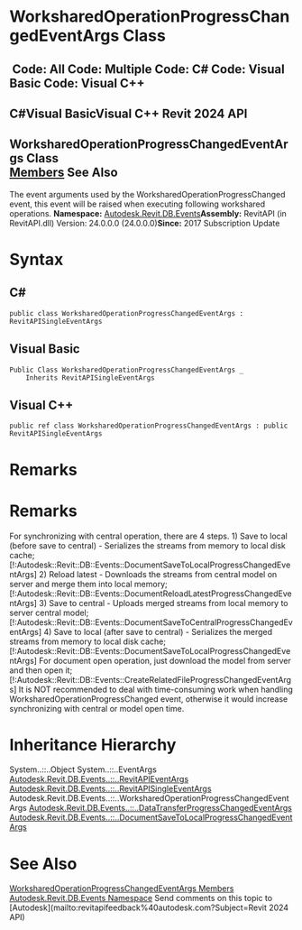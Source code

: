 # WorksharedOperationProgressChangedEventArgs Class

﻿
 Code: All Code: Multiple Code: C# Code: Visual Basic Code: Visual C++   
---  
C#Visual BasicVisual C++
Revit 2024 API  
---  
WorksharedOperationProgressChangedEventArgs Class  
[Members](4bf59c13-b078-123b-aaab-e0d547160675.md "WorksharedOperationProgressChangedEventArgs Members") See Also  
---  
The event arguments used by the WorksharedOperationProgressChanged event, this event will be raised when executing following workshared operations. 
**Namespace:** [Autodesk.Revit.DB.Events](b86712d6-83b3-e044-8016-f9881ecd3800.md "Autodesk.Revit.DB.Events Namespace")**Assembly:** RevitAPI (in RevitAPI.dll) Version: 24.0.0.0 (24.0.0.0)**Since:** 2017 Subscription Update 
# Syntax
C#  
---  
```text
public class WorksharedOperationProgressChangedEventArgs : RevitAPISingleEventArgs
```
  
Visual Basic  
---  
```text
Public Class WorksharedOperationProgressChangedEventArgs _
	Inherits RevitAPISingleEventArgs
```
  
Visual C++  
---  
```text
public ref class WorksharedOperationProgressChangedEventArgs : public RevitAPISingleEventArgs
```
  
# Remarks
# Remarks
For synchronizing with central operation, there are 4 steps. 1) Save to local (before save to central) - Serializes the streams from memory to local disk cache; [!:Autodesk::Revit::DB::Events::DocumentSaveToLocalProgressChangedEventArgs] 2) Reload latest - Downloads the streams from central model on server and merge them into local memory; [!:Autodesk::Revit::DB::Events::DocumentReloadLatestProgressChangedEventArgs] 3) Save to central - Uploads merged streams from local memory to server central model; [!:Autodesk::Revit::DB::Events::DocumentSaveToCentralProgressChangedEventArgs] 4) Save to local (after save to central) - Serializes the merged streams from memory to local disk cache; [!:Autodesk::Revit::DB::Events::DocumentSaveToLocalProgressChangedEventArgs]
For document open operation, just download the model from server and then open it; [!:Autodesk::Revit::DB::Events::CreateRelatedFileProgressChangedEventArgs]
It is NOT recommended to deal with time-consuming work when handling WorksharedOperationProgressChanged event, otherwise it would increase synchronizing with central or model open time.
# Inheritance Hierarchy
System..::..Object System..::..EventArgs [Autodesk.Revit.DB.Events..::..RevitAPIEventArgs](7c98499c-e345-cfda-ef89-48eccd3c9992.md "RevitAPIEventArgs Class") [Autodesk.Revit.DB.Events..::..RevitAPISingleEventArgs](446fa3c6-4f35-47f4-e8c2-e5235c321836.md "RevitAPISingleEventArgs Class") Autodesk.Revit.DB.Events..::..WorksharedOperationProgressChangedEventArgs [Autodesk.Revit.DB.Events..::..DataTransferProgressChangedEventArgs](a5a0081b-e990-ac8f-68dc-be0915955d1d.md "DataTransferProgressChangedEventArgs Class") [Autodesk.Revit.DB.Events..::..DocumentSaveToLocalProgressChangedEventArgs](a3a774b8-2913-5de6-e7ad-5daa24a9c172.md "DocumentSaveToLocalProgressChangedEventArgs Class")
# See Also
[WorksharedOperationProgressChangedEventArgs Members](4bf59c13-b078-123b-aaab-e0d547160675.md "WorksharedOperationProgressChangedEventArgs Members")
[Autodesk.Revit.DB.Events Namespace](b86712d6-83b3-e044-8016-f9881ecd3800.md "Autodesk.Revit.DB.Events Namespace")
Send comments on this topic to [Autodesk](mailto:revitapifeedback%40autodesk.com?Subject=Revit 2024 API)